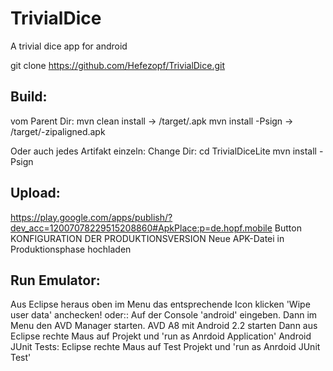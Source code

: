TrivialDice
===========

A trivial dice app for android

git clone https://github.com/Hefezopf/TrivialDice.git

Build:
------
vom Parent Dir:
mvn clean install -> /target/<trivialdice-xxx>.apk
mvn install -Psign -> /target/<trivialdice-xxx>-zipaligned.apk

Oder auch jedes Artifakt einzeln:
Change Dir:
cd TrivialDiceLite
mvn install -Psign

Upload:
-------
https://play.google.com/apps/publish/?dev_acc=12007078229515208860#ApkPlace:p=de.hopf.mobile
Button KONFIGURATION DER PRODUKTIONSVERSION Neue APK-Datei in Produktionsphase hochladen
 
Run Emulator:
-------------
Aus Eclipse heraus oben im Menu das entsprechende Icon klicken
'Wipe user data' anchecken!
oder::
Auf der Console 'android' eingeben.
Dann im Menu den AVD Manager starten.
AVD A8 mit Android 2.2 starten
Dann aus Eclipse rechte Maus auf Projekt und 'run as Anrdoid Application'
Android JUnit Tests:
Eclipse rechte Maus auf Test Projekt und 'run as Anrdoid JUnit Test'


 
